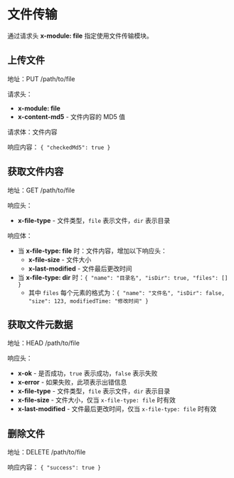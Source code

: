 # 文件传输

通过请求头 **x-module: file** 指定使用文件传输模块。

## 上传文件

地址：PUT /path/to/file

请求头：

- **x-module: file**
- **x-content-md5** - 文件内容的 MD5 值

请求体：文件内容

响应内容： `{ "checkedMd5": true }`

## 获取文件内容

地址：GET /path/to/file

响应头：

- **x-file-type** - 文件类型，`file` 表示文件，`dir` 表示目录

响应体：

- 当 **x-file-type: file** 时：文件内容，增加以下响应头：
  - **x-file-size** - 文件大小
  - **x-last-modified** - 文件最后更改时间
- 当 **x-file-type: dir** 时：`{ "name": "目录名", "isDir": true, "files": [] }`
  - 其中 `files` 每个元素的格式为：`{ "name": "文件名", "isDir": false, "size": 123, modifiedTime: "修改时间" }`

## 获取文件元数据

地址：HEAD /path/to/file

响应头：

- **x-ok** - 是否成功，`true` 表示成功，`false` 表示失败
- **x-error** - 如果失败，此项表示出错信息
- **x-file-type** - 文件类型，`file` 表示文件，`dir` 表示目录
- **x-file-size** - 文件大小，仅当 `x-file-type: file` 时有效
- **x-last-modified** - 文件最后更改时间，仅当 `x-file-type: file` 时有效

## 删除文件

地址：DELETE /path/to/file

响应内容： `{ "success": true }`
